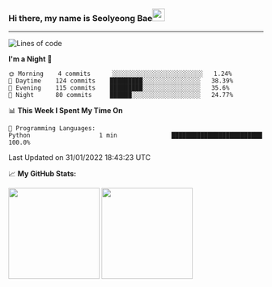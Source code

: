### Hi there, my name is Seolyeong Bae<img src="https://user-images.githubusercontent.com/80435616/151690320-5f13ba50-5d87-43d4-b254-939addcd0bdb.gif" width="25px">

---


<!--START_SECTION:waka-->
![Lines of code](https://img.shields.io/badge/From%20Hello%20World%20I%27ve%20Written-37%20Thousand%20lines%20of%20code-blue)

**I'm a Night 🦉** 

```text
🌞 Morning    4 commits      ░░░░░░░░░░░░░░░░░░░░░░░░░   1.24% 
🌆 Daytime    124 commits    █████████░░░░░░░░░░░░░░░░   38.39% 
🌃 Evening    115 commits    █████████░░░░░░░░░░░░░░░░   35.6% 
🌙 Night      80 commits     ██████░░░░░░░░░░░░░░░░░░░   24.77%

```


📊 **This Week I Spent My Time On** 

```text
💬 Programming Languages: 
Python                   1 min               █████████████████████████   100.0%

```


 Last Updated on 31/01/2022 18:43:23 UTC
<!--END_SECTION:waka-->


📈 **My GitHub Stats:**

<p>
  <img height="180em" src="https://github-readme-stats.vercel.app/api?username=pell13&show_icons=true&hide_border=true&&count_private=true&include_all_commits=true" />
  <img height="180em" src="https://github-readme-stats.vercel.app/api/top-langs/?username=pell13&exclude_repo=KNN-Image-Classification&show_icons=true&hide_border=true&layout=compact&langs_count=8"/>
</p>
